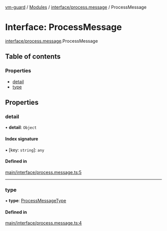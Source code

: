 [vm-guard](../README.md) / [Modules](../modules.md) / [interface/process.message](../modules/interface_process_message.md) / ProcessMessage

# Interface: ProcessMessage

[interface/process.message](../modules/interface_process_message.md).ProcessMessage

## Table of contents

### Properties

- [detail](interface_process_message.processmessage.md#detail)
- [type](interface_process_message.processmessage.md#type)

## Properties

### detail

• **detail**: `Object`

#### Index signature

▪ [key: `string`]: `any`

#### Defined in

[main/interface/process.message.ts:5](https://github.com/canguser/vm-guard/blob/2a5c50d/main/interface/process.message.ts#L5)

___

### type

• **type**: [ProcessMessageType](../enums/enum_process_message_type.processmessagetype.md)

#### Defined in

[main/interface/process.message.ts:4](https://github.com/canguser/vm-guard/blob/2a5c50d/main/interface/process.message.ts#L4)
